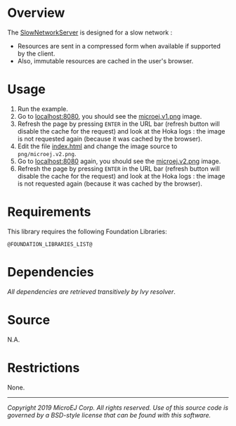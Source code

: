# Overview

The [SlowNetworkServer](src/java/com/microej/example/hoka/SlowNetworkServer.java) is designed for a slow network :

-   Resources are sent in a compressed form when available if supported by the client.
-   Also, immutable resources are cached in the user\'s browser.

# Usage

1.  Run the example.
2.  Go to [localhost:8080](http://localhost:8080), you should see the
    [microej.v1.png](filesystem/hoka/png/microej.v1.png) image.
3.  Refresh the page by pressing `ENTER` in the URL bar (refresh button
    will disable the cache for the request) and look at the Hoka logs :
    the image is not requested again (because it was cached by the
    browser).
4.  Edit the file [index.html](filesystem/hoka/index.html) and change
    the image source to `png/microej.v2.png`.
5.  Go to [localhost:8080](http://localhost:8080) again, you should see
    the [microej.v2.png](filesystem/hoka/png/microej.v2.png) image.
6.  Refresh the page by pressing `ENTER` in the URL bar (refresh button
    will disable the cache for the request) and look at the Hoka logs :
    the image is not requested again (because it was cached by the
    browser).

# Requirements

This library requires the following Foundation Libraries:

    @FOUNDATION_LIBRARIES_LIST@

# Dependencies

*All dependencies are retrieved transitively by Ivy resolver*.

# Source

N.A.

# Restrictions

None.

---
_Copyright 2019 MicroEJ Corp. All rights reserved._
_Use of this source code is governed by a BSD-style license that can be found with this software._